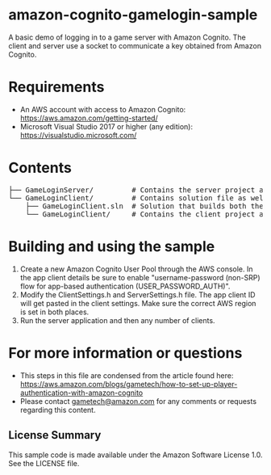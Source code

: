 # amazon-cognito-gamelogin-sample
A basic demo of logging in to a game server with Amazon Cognito. The client and server use a socket to communicate a key obtained from Amazon Cognito.

# Requirements
- An AWS account with access to Amazon Cognito: https://aws.amazon.com/getting-started/
- Microsoft Visual Studio 2017 or higher (any edition): https://visualstudio.microsoft.com/

# Contents
<pre>
├── GameLoginServer/         # Contains the server project and source code
└── GameLoginClient/         # Contains solution file as well as the client project
    ├── GameLoginClient.sln  # Solution that builds both the client and server
    └── GameLoginClient/     # Contains the client project and source code
</pre>

# Building and using the sample
1. Create a new Amazon Cognito User Pool through the AWS console. In the app client details be sure to enable "username-password (non-SRP) flow for app-based authentication (USER_PASSWORD_AUTH)". 
2. Modify the ClientSettings.h and ServerSettings.h file. The app client ID will get pasted in the client settings. Make sure the correct AWS region is set in both places.
3. Run the server application and then any number of clients.

# For more information or questions
- This steps in this file are condensed from the article found here: https://aws.amazon.com/blogs/gametech/how-to-set-up-player-authentication-with-amazon-cognito
- Please contact gametech@amazon.com for any comments or requests regarding this content.

## License Summary

This sample code is made available under the Amazon Software License 1.0. See the LICENSE file.
